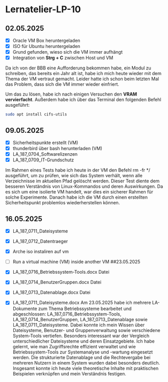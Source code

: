 # Lernatelier-LP-10
## 02.05.2025

- [x] Oracle VM Box heruntergeladen  
- [x] ISO für Ubuntu heruntergeladen  
- [x] Grund gefunden, wieso sich die VM immer aufhängt  
- [x] Integration von **Strg + C** zwischen Host und VM  

Da ich von der BBB eine Aufforderung bekommen habe, ein Modul zu schreiben, das bereits ein Jahr alt ist, habe ich mich heute wieder mit dem Thema der VM vertraut gemacht. Leider hatte ich schon beim letzten Mal das Problem, dass sich die VM immer wieder einfriert.  

Um das zu lösen, habe ich nach einigen Versuchen den **VRAM vervierfacht**. Außerdem habe ich über das Terminal den folgenden Befehl ausgeführt:  

```bash
sudo apt install cifs-utils
```
## 09.05.2025
- [x] Sicherheitspunkte erstellt (VM)
- [x] thunderbird über bash herunterladen (VM)
- [x] LA_187_0704_Softwarelizenzen
- [x] LA_187_0709_IT-Grundschutz

Im Rahmen eines Tests habe ich heute in der VM den Befehl rm -fr */ ausgeführt, um zu prüfen, wie sich das System verhält, wenn alle Verzeichnisse im aktuellen Pfad gelöscht werden. Dieser Test diente dem besseren Verständnis von Linux-Kommandos und deren Auswirkungen. Da es sich um eine isolierte VM handelt, war dies ein sicherer Rahmen für solche Experimente. Danach habe ich die VM durch einen erstellten Sicherheitspunkt problemlos wiederherstellen können.
## 16.05.2025
- [x] LA_187_0711_Dateisysteme
- [x] LA_187_0712_Datentraeger
- [x] Arche iso instaliren auf vm
- [ ] Run a virtual machine (VM) inside another VM
##23.05.2025

- [x] LA_187_0716_Betriebssystem-Tools.docx Datei
- [x] LA_187_0714_BenutzerGruppen.docx Datei
- [x] LA_187_0713_Datenablage.docx Datei
- [x] LA_187_0711_Dateisysteme.docx
Am 23.05.2025 habe ich mehrere LA-Dokumente zum Thema Betriebssysteme bearbeitet und abgeschlossen: LA_187_0716_Betriebssystem-Tools, LA_187_0714_BenutzerGruppen, LA_187_0713_Datenablage sowie LA_187_0711_Dateisysteme. Dabei konnte ich mein Wissen über Dateisysteme, Benutzer- und Gruppenverwaltung sowie verschiedene System-Tools vertiefen. Besonders interessant war der Vergleich unterschiedlicher Dateisysteme und deren Einsatzgebiete. Ich habe gelernt, wie man Zugriffsrechte effizient verwaltet und wie Betriebssystem-Tools zur Systemanalyse und -wartung eingesetzt werden. Die strukturierte Datenablage und die Rechtevergabe bei mehreren Nutzern in einem System wurden dabei besonders deutlich. Insgesamt konnte ich heute viele theoretische Inhalte mit praktischen Beispielen verknüpfen und mein Verständnis festigen.


